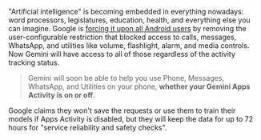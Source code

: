 "Artificial intelligence" is becoming embedded in everything nowadays: word processors, legislatures,
education, health, and everything else you can imagine. Google is [forcing it upon all Android users](https://www.laptopmag.com/ai/gemini-phone-access-update)
by removing the user-configurable restriction that blocked access to calls, messages, WhatsApp, and
utilities like volume, flashlight, alarm, and media controls. Now Gemini will have access to all of
those regardless of the activity tracking status.

> Gemini will soon be able to help you use Phone, Messages, WhatsApp, and Utilities on your phone,
> **whether your Gemini Apps Activity is on or off**.

Google claims they won't save the requests or use them to train their models if Apps Activity is
disabled, but they will keep the data for up to 72 hours for "service reliability and safety checks".

